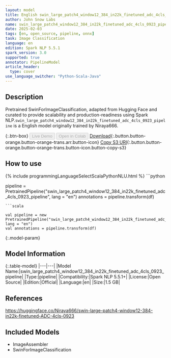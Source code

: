 ```yaml
---
layout: model
title: English swin_large_patch4_window12_384_in22k_finetuned_adc_4cls_0923_pipeline pipeline SwinForImageClassification from Niraya666
author: John Snow Labs
name: swin_large_patch4_window12_384_in22k_finetuned_adc_4cls_0923_pipeline
date: 2025-02-03
tags: [en, open_source, pipeline, onnx]
task: Image Classification
language: en
edition: Spark NLP 5.5.1
spark_version: 3.0
supported: true
annotator: PipelineModel
article_header:
  type: cover
use_language_switcher: "Python-Scala-Java"
---
```


## Description

Pretrained SwinForImageClassification, adapted from Hugging Face and curated to provide scalability and production-readiness using Spark NLP.`swin_large_patch4_window12_384_in22k_finetuned_adc_4cls_0923_pipeline` is a English model originally trained by Niraya666.

{:.btn-box}
<button class="button button-orange" disabled>Live Demo</button>
<button class="button button-orange" disabled>Open in Colab</button>
[Download](https://s3.amazonaws.com/auxdata.johnsnowlabs.com/public/models/swin_large_patch4_window12_384_in22k_finetuned_adc_4cls_0923_pipeline_en_5.5.1_3.0_1738565784020.zip){:.button.button-orange.button-orange-trans.arr.button-icon}
[Copy S3 URI](s3://auxdata.johnsnowlabs.com/public/models/swin_large_patch4_window12_384_in22k_finetuned_adc_4cls_0923_pipeline_en_5.5.1_3.0_1738565784020.zip){:.button.button-orange.button-orange-trans.button-icon.button-copy-s3}

## How to use



<div class="tabs-box" markdown="1">
{% include programmingLanguageSelectScalaPythonNLU.html %}
```python

pipeline = PretrainedPipeline("swin_large_patch4_window12_384_in22k_finetuned_adc_4cls_0923_pipeline", lang = "en")
annotations =  pipeline.transform(df)   

```
```scala

val pipeline = new PretrainedPipeline("swin_large_patch4_window12_384_in22k_finetuned_adc_4cls_0923_pipeline", lang = "en")
val annotations = pipeline.transform(df)

```
</div>

{:.model-param}
## Model Information

{:.table-model}
|---|---|
|Model Name:|swin_large_patch4_window12_384_in22k_finetuned_adc_4cls_0923_pipeline|
|Type:|pipeline|
|Compatibility:|Spark NLP 5.5.1+|
|License:|Open Source|
|Edition:|Official|
|Language:|en|
|Size:|1.5 GB|

## References

https://huggingface.co/Niraya666/swin-large-patch4-window12-384-in22k-finetuned-ADC-4cls-0923

## Included Models

- ImageAssembler
- SwinForImageClassification